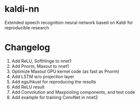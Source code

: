 # kaldi-nn
Extended speech recognition neural network based on Kaldi for reproducible research

# Changelog
1. Add ReLU, SoftHinge to nnet1
2. Add Pnorm, Maxout to nnet1
3. Optimize Maxout GPU kernel code (as fast as Pnorm)
4. Add LSTM w/o projection layer
5. Add egs/hkust for reproducing the results
6. Add ReLU result
7. Add Convolution and Maxpooling components, and test code
8. Add example for training ConvNet in nnet2